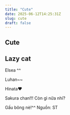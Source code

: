 ```yaml
---
title: "Cute"
date: 2025-06-12T14:25:31Z
slug: cute
draft: false
---
```


## Cute

## Lazy cat

Elsea ^^
 

 

 

Luhan~~
 

Hinata♥
 

 

Sakura chan!!!
Còn gì nữa nhỉ?

Gấu bông nè!^^
Nguồn: ST